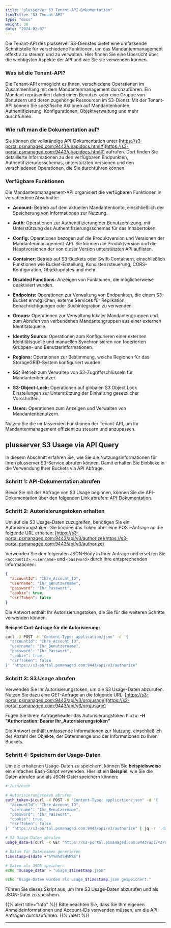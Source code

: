 ```yaml
---
title: "plusserver S3 Tenant-API-Dokumentation"
linkTitle: "S3 Tenant-API"
type: "docs"
weight: 30
date: "2024-02-07"
---
```


Die Tenant-API des plusserver S3-Dienstes bietet eine umfassende Schnittstelle für verschiedene Funktionen, um das Mandantenmanagement effektiv zu steuern und zu verwalten. Hier finden Sie eine Übersicht über die wichtigsten Aspekte der API und wie Sie sie verwenden können.

### Was ist die Tenant-API?

Die Tenant-API ermöglicht es Ihnen, verschiedene Operationen im Zusammenhang mit dem Mandantenmanagement durchzuführen. Ein Mandant repräsentiert dabei einen Benutzer oder eine Gruppe von Benutzern und deren zugehörige Ressourcen im S3-Dienst. Mit der Tenant-API können Sie spezifische Aktionen auf Mandantenkonten, Authentifizierung, Konfigurationen, Objektverwaltung und mehr durchführen.

### Wie ruft man die Dokumentation auf?

Sie können die vollständige API-Dokumentation unter [https://s3-portal.psmanaged.com:9443/ui/apidocs.html#](https://s3-portal.psmanaged.com:9443/ui/apidocs.html#) aufrufen. Dort finden Sie detaillierte Informationen zu den verfügbaren Endpunkten, Authentifizierungsschemas, unterstützten Versionen und den verschiedenen Operationen, die Sie durchführen können.

### Verfügbare Funktionen

Die Mandantenmanagement-API organisiert die verfügbaren Funktionen in verschiedene Abschnitte:

- **Account:** Betrieb auf dem aktuellen Mandantenkonto, einschließlich der Speicherung von Informationen zur Nutzung.

- **Auth:** Operationen zur Authentifizierung der Benutzersitzung, mit Unterstützung des Authentifizierungsschemas für das Inhabertoken.

- **Config:** Operationen bezogen auf die Produktversion und Versionen der Mandantenmanagement-API. Sie können die Produktversion und die Hauptversionen der von dieser Version unterstützten API auflisten.

- **Container:** Betrieb auf S3-Buckets oder Swift-Containern, einschließlich Funktionen wie Bucket-Erstellung, Konsistenzsteuerung, CORS-Konfiguration, Objektupdates und mehr.

- **Disabled Functions:** Anzeigen von Funktionen, die möglicherweise deaktiviert wurden.

- **Endpoints:** Operationen zur Verwaltung von Endpunkten, die einem S3-Bucket ermöglichen, externe Services für Replikation, Benachrichtigungen oder Suchintegration zu verwenden.

- **Groups:** Operationen zur Verwaltung lokaler Mandantengruppen und zum Abrufen von verbundenen Mandantengruppen aus einer externen Identitätsquelle.

- **Identity Source:** Operationen zum Konfigurieren einer externen Identitätsquelle und manuellen Synchronisieren von föderierten Gruppen- und Benutzerinformationen.

- **Regions:** Operationen zur Bestimmung, welche Regionen für das StorageGRID-System konfiguriert wurden.

- **S3:** Betrieb zum Verwalten von S3-Zugriffsschlüsseln für Mandantenbenutzer.

- **S3-Object-Lock:** Operationen auf globalen S3 Object Lock Einstellungen zur Unterstützung der Einhaltung gesetzlicher Vorschriften.

- **Users:** Operationen zum Anzeigen und Verwalten von Mandantenbenutzern.

Nutzen Sie die umfassenden Funktionen der Tenant-API, um Ihr Mandantenmanagement effizient zu steuern und anzupassen.

## plusserver S3 Usage via API Query

In diesem Abschnitt erfahren Sie, wie Sie die Nutzungsinformationen für Ihren plusserver S3-Service abrufen können. Damit erhalten Sie Einblicke in die Verwendung Ihrer Buckets via API Abfrage.

### Schritt 1: API-Dokumentation abrufen

Bevor Sie mit der Abfrage von S3 Usage beginnen, können Sie die API-Dokumentation über den folgenden Link abrufen: [API-Dokumentation](https://s3-portal.psmanaged.com:9443/ui/apidocs.html#).

### Schritt 2: Autorisierungstoken erhalten

Um auf die S3 Usage-Daten zuzugreifen, benötigen Sie ein Autorisierungstoken. Sie können das Token über eine POST-Anfrage an die folgende URL erhalten:
[https://s3-portal.psmanaged.com:9443/api/v3/authorize](https://s3-portal.psmanaged.com:9443/api/v3/authorize)

Verwenden Sie den folgenden JSON-Body in Ihrer Anfrage und ersetzen Sie `<accountId>`, `<username>` und `<password>` durch Ihre entsprechenden Informationen:

```json
{
  "accountId": "Ihre_Account_ID",
  "username": "Ihr_Benutzername",
  "password": "Ihr_Passwort",
  "cookie": true,
  "csrfToken": false
}
```

Die Antwort enthält Ihr Autorisierungstoken, die Sie für die weiteren Schritte verwenden können.

**Beispiel Curl-Anfrage für die Autorisierung:**

```bash
curl -X POST -H "Content-Type: application/json" -d '{
  "accountId": "Ihre_Account_ID",
  "username": "Ihr_Benutzername",
  "password": "Ihr_Passwort",
  "cookie": true,
  "csrfToken": false
}' "https://s3-portal.psmanaged.com:9443/api/v3/authorize"
```

### Schritt 3: S3 Usage abrufen

Verwenden Sie Ihr Autorisierungstoken, um die S3 Usage-Daten abzurufen. Nutzen Sie dazu eine GET-Anfrage an die folgende URL:
[https://s3-portal.psmanaged.com:9443/api/v3/org/usage](https://s3-portal.psmanaged.com:9443/api/v3/org/usage)

Fügen Sie Ihrem Anfrageheader das Autorisierungstoken hinzu:
**-H "Authorization: Bearer Ihr_Autorisierungstoken"**

Die Antwort enthält umfassende Informationen zur Nutzung, einschließlich der Anzahl der Objekte, der Datenmenge und der Informationen zu Ihren Buckets.

### Schritt 4: Speichern der Usage-Daten

Um die erhaltenen Usage-Daten zu speichern, können Sie **beispielsweise** ein einfaches Bash-Skript verwenden. Hier ist ein **Beispiel**, wie Sie die Daten abrufen und als JSON-Datei speichern können:

```bash
#!/bin/bash

# Autorisierungstoken abrufen
auth_token=$(curl -X POST -H "Content-Type: application/json" -d '{
  "accountId": "Ihre_Account_ID",
  "username": "Ihr_Benutzername",
  "password": "Ihr_Passwort",
  "cookie": true,
  "csrfToken": false
}' "https://s3-portal.psmanaged.com:9443/api/v3/authorize" | jq -r '.data')

# S3 Usage-Daten abrufen
usage_data=$(curl -X GET "https://s3-portal.psmanaged.com:9443/api/v3/org/usage" -H "accept: application/json" -H "Authorization: Bearer $auth_token")

# Datum für Dateinamen generieren
timestamp=$(date +"%Y%m%d%H%M%S")

# Daten als JSON speichern
echo "$usage_data" > "usage_$timestamp.json"

echo "Usage-Daten wurden als usage_$timestamp.json gespeichert."
```

Führen Sie dieses Skript aus, um Ihre S3 Usage-Daten abzurufen und als JSON-Datei zu speichern.

{{% alert title="Info" %}}
Bitte beachten Sie, dass Sie Ihre eigenen Anmeldeinformationen und Account-IDs verwenden müssen, um die API-Anfragen durchzuführen.
{{% /alert %}}

---
